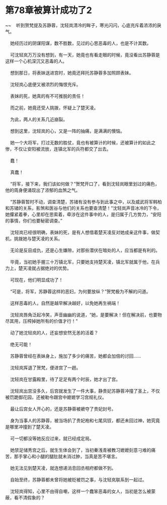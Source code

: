 # 第78章被算计成功了2
~~&nbsp;&nbsp;&nbsp;&nbsp;听到贺梵提及苏静蓉，沈轻岚清冷的眸子，寒光闪闪，心底充斥着浓浓的戾气。<br><br>&nbsp;&nbsp;&nbsp;&nbsp;她经历过的阴谋阳谋，数不胜数，见过的心思恶毒的人，也是不计其数。<br><br>&nbsp;&nbsp;&nbsp;&nbsp;可沈轻岚万万没有想到，有一天，她竟也有看走眼的时候，竟没看出苏静蓉是这样一个心机深沉又恶毒的人。<br><br>&nbsp;&nbsp;&nbsp;&nbsp;想到那日，将表妹送进宫时，她竟还拜托苏静蓉多加照顾表妹。<br><br>&nbsp;&nbsp;&nbsp;&nbsp;沈轻岚心底便又被浓烈的悔恨充斥。<br><br>&nbsp;&nbsp;&nbsp;&nbsp;表妹的死，她真的有不可推脱的责任！<br><br>&nbsp;&nbsp;&nbsp;&nbsp;而之前，她竟还受人挑拨，怀疑上了楚天凌。<br><br>&nbsp;&nbsp;&nbsp;&nbsp;为此，两人的关系几近崩裂。<br><br>&nbsp;&nbsp;&nbsp;&nbsp;想到这里，沈轻岚的心，又是一阵的抽痛，是满满的懊恼。<br><br>&nbsp;&nbsp;&nbsp;&nbsp;她一个大将军，打过无数的胜仗，竟也有被算计的时候，还被算计的如此之惨，不仅让安阳被流放，连镇北军的兵符都交了出去。<br><br>&nbsp;&nbsp;&nbsp;&nbsp;蠢！<br><br>&nbsp;&nbsp;&nbsp;&nbsp;真蠢！<br><br>&nbsp;&nbsp;&nbsp;&nbsp;“将军，接下来，我们该如何做？”贺梵开口了，看到沈轻岚眼里划过的痛色，他的周身便涌现出了浓郁的血煞之气。<br><br>&nbsp;&nbsp;&nbsp;&nbsp;“苏静蓉暂时不动，调查清楚，苏锗有没有参与到此事之中，以及威武将军韩柏和苏锗的关系，影煞和医谷与他们的关系也要查清楚！”沈轻岚声音冰冷的下令，她攥紧着拳，心里却在思索着，牵涉在这件事中的人，是归属于几方势力，“安阳的事情，你们也要秘密调查。”<br><br>&nbsp;&nbsp;&nbsp;&nbsp;沈轻岚已经很明确，表妹的死，是有人想借着楚天凌反对她成亲这件事，做契机，挑拨她与楚天凌的关系。<br><br>&nbsp;&nbsp;&nbsp;&nbsp;无论是反目成仇，还是心生嫌隙，对那些潜伏在暗处的人，应当都是有利的。<br><br>&nbsp;&nbsp;&nbsp;&nbsp;毕竟，当初她手握三十万镇北军，只要她支持楚天凌，镇北军就属于他，在兵力上，楚天凌就占据绝对的优势。<br><br>&nbsp;&nbsp;&nbsp;&nbsp;可现在，他们明显成功了！<br><br>&nbsp;&nbsp;&nbsp;&nbsp;“可是，将军，苏静蓉这样的恶妇，为何要放纵？”贺梵极为不解的问道。<br><br>&nbsp;&nbsp;&nbsp;&nbsp;这样恶毒的人，自然是越早解决越好，以免她再生祸端！<br><br>&nbsp;&nbsp;&nbsp;&nbsp;沈轻岚唇角泛起冷笑，声音幽幽的说道，“她，是要解决！但在解决前，也要物尽其用，压榨掉她所有的价值才行！”<br><br>&nbsp;&nbsp;&nbsp;&nbsp;动了她沈轻岚的人，还妄想安然无恙的活着？<br><br>&nbsp;&nbsp;&nbsp;&nbsp;绝无可能！<br><br>&nbsp;&nbsp;&nbsp;&nbsp;苏静蓉曾经在表妹身上，施加了多少的痛苦，她都会加倍的讨回……<br><br>&nbsp;&nbsp;&nbsp;&nbsp;沈轻岚挥退了贺梵，便进宫了一趟。<br><br>&nbsp;&nbsp;&nbsp;&nbsp;沈轻岚在甘露殿里，待了足足有两个时辰，她才出了宫。<br><br>&nbsp;&nbsp;&nbsp;&nbsp;沈轻岚出宫没多久，后宫就发生了一件大事，静贵妃苏静蓉冲撞了圣上，不仅被罚跪御花园，还被勒令跟宫中嬷嬷学习宫规礼仪。<br><br>&nbsp;&nbsp;&nbsp;&nbsp;最让后宫女人开心的，还是苏静蓉被褫夺了贵妃封号。<br><br>&nbsp;&nbsp;&nbsp;&nbsp;身为当事人的苏静蓉，被当场扒了贵妃袍和七尾凤钗，都还未回过神，她究竟是哪里冲撞到了楚天凌。<br><br>&nbsp;&nbsp;&nbsp;&nbsp;可一切都没等她反应过来，就已经成定局。<br><br>&nbsp;&nbsp;&nbsp;&nbsp;她禁足储秀宫之后，就生生体会到了，当初秦浅青被教习嬷嬷刻意刁难的痛苦，那手掌心和小腿的腿肚就未消过肿，当真是苦不堪言。<br><br>&nbsp;&nbsp;&nbsp;&nbsp;她无法见到楚天凌，就连想递消息回丞相府都做不到。<br><br>&nbsp;&nbsp;&nbsp;&nbsp;自始至终，苏静蓉都未曾将她被贬被罚之事，与沈轻岚联系到一起过。<br><br>&nbsp;&nbsp;&nbsp;&nbsp;沈轻岚得知，心里不由得自嘲，这样一个蠢笨恶毒的女人，当初是怎么被蒙蔽，看不清假象的？<br><br>
                    

<script>_fwqdsqadxfw()</script>
<div><script>_dfwf1dw();</script></div>
<div><script>_dfwf1agdw();</script></div>
                